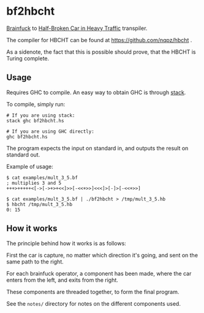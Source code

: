 # bf2hbcht

[Brainfuck](https://esolangs.org/wiki/Brainfuck) to [Half-Broken Car in Heavy
Traffic](https://esolangs.org/wiki/Half-Broken_Car_in_Heavy_Traffic)
transpiler.

The compiler for HBCHT can be found at https://github.com/nqpz/hbcht .

As a sidenote, the fact that this is possible should prove, that the HBCHT is
Turing complete.

## Usage

Requires GHC to compile. An easy way to obtain GHC is through
[stack](https://haskellstack.org).

To compile, simply run:

```
# If you are using stack:
stack ghc bf2hbcht.hs

# If you are using GHC directly:
ghc bf2hbcht.hs
```

The program expects the input on standard in, and outputs the result on standard
out.

Example of usage:

```
$ cat examples/mult_3_5.bf
; multiplies 3 and 5
+++>+++++<[->[->+>+<<]>>[-<<+>>]<<<]>[-]>[-<<+>>]

$ cat examples/mult_3_5.bf | ./bf2hbcht > /tmp/mult_3_5.hb
$ hbcht /tmp/mult_3_5.hb
0: 15
```

## How it works

The principle behind how it works is as follows:

First the car is capture, no matter which direction it's going, and sent on the
same path to the right.

For each brainfuck operator, a component has been made, where the car enters
from the left, and exits from the right.

These components are threaded together, to form the final program.

See the `notes/` directory for notes on the different components used.

